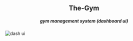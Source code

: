 <h2 align="center">
The-Gym
</h2>

<h5 align="center">
gym management system (dashboard ui)
</h5>

![dash ui](https://user-images.githubusercontent.com/86073690/150295918-19d3b94b-e6db-4351-bbe2-4dc5215c3d7e.jpg)

